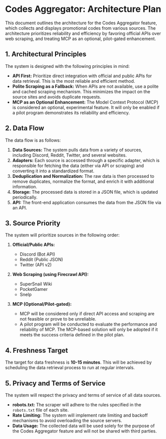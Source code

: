 # Codes Aggregator: Architecture Plan

This document outlines the architecture for the Codes Aggregator feature, which collects and displays promotional codes from various sources. The architecture prioritizes reliability and efficiency by favoring official APIs over web scraping, and treating MCP as an optional, pilot-gated enhancement.

## 1. Architectural Principles

The system is designed with the following principles in mind:

*   **API First:** Prioritize direct integration with official and public APIs for data retrieval. This is the most reliable and efficient method.
*   **Polite Scraping as a Fallback:** When APIs are not available, use a polite and cached scraping mechanism. This minimizes the impact on the source sites and avoids duplicate requests.
*   **MCP as an Optional Enhancement:** The Model Context Protocol (MCP) is considered an optional, experimental feature. It will only be enabled if a pilot program demonstrates its reliability and efficiency.

## 2. Data Flow

The data flow is as follows:

1.  **Data Sources:** The system pulls data from a variety of sources, including Discord, Reddit, Twitter, and several websites.
2.  **Adapters:** Each source is accessed through a specific adapter, which is responsible for fetching the data (either via API or scraping) and converting it into a standardized format.
3.  **Deduplication and Normalization:** The raw data is then processed to remove duplicates, normalize the format, and enrich it with additional information.
4.  **Storage:** The processed data is stored in a JSON file, which is updated periodically.
5.  **API:** The front-end application consumes the data from the JSON file via an API.

## 3. Source Priority

The system will prioritize sources in the following order:

1.  **Official/Public APIs:**
    *   Discord (Bot API)
    *   Reddit (Public JSON)
    *   Twitter (API v2)

2.  **Web Scraping (using Firecrawl API):**
    *   SuperSnail Wiki
    *   PocketGamer
    *   Snelp

3.  **MCP (Optional/Pilot-gated):**
    *   MCP will be considered only if direct API access and scraping are not feasible or prove to be unreliable.
    *   A pilot program will be conducted to evaluate the performance and reliability of MCP. The MCP-based solution will only be adopted if it meets the success criteria defined in the pilot plan.

## 4. Freshness Target

The target for data freshness is **10-15 minutes**. This will be achieved by scheduling the data retrieval process to run at regular intervals.

## 5. Privacy and Terms of Service

The system will respect the privacy and terms of service of all data sources.

*   **robots.txt:** The scraper will adhere to the rules specified in the `robots.txt` file of each site.
*   **Rate Limiting:** The system will implement rate limiting and backoff mechanisms to avoid overloading the source servers.
*   **Data Usage:** The collected data will be used solely for the purpose of the Codes Aggregator feature and will not be shared with third parties.
